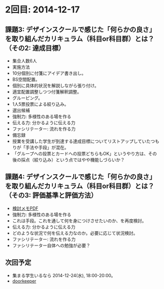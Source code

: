 # 2回目: 2014-12-17
## 課題3: デザインスクールで感じた「何らかの良さ」を取り組んだカリキュラム（科目or科目群）とは？（その2: 達成目標）
- 集合人数6人
- 実施方法
 - 10分個別に付箋にアイデア書き出し。
 - BS空間配置。
  - 個別に具体的状況を解説しながら張り付け。
  - 適宜配置調整しつつ付箋解釈調整。
  - グルーピング。
 - 1人5票投票による絞り込み。
  - 選出候補
   - 強制力: 多様性のある場を作る
   - 伝える力: 分かるように伝える力
   - ファシリテーター: 流れを作る力
- 備忘録
 - 授業を受講した学生が到達する達成目標についてリストアップしていたつもりが「手法や手段」が混在。
 - 「グループへの投票とカードへの投票どちらもOK」というやり方は、その後の採点（絞り込み）という点ではやや機能しづらいか？

## 課題4: デザインスクールで感じた「何らかの良さ」を取り組んだカリキュラム（科目or科目群）とは？（その3: 評価基準と評価方法）
- [検討メモPDF](https://github.com/naltoma/designschool2ie/blob/master/2014-12-17/成目標BS＋評価方法討論.pdf?raw=true)
 - 強制力: 多様性のある場を作る
  - これは手段。これを通して何を身につけさせたいのか、を再度検討。
 - 伝える力: 分かるように伝える力
  - どのような状況で何を伝える力なのか。必要に応じて状況検討。
 - ファシリテーター: 流れを作る力
  - ファシリテーター自体への勉強が必要？


## 次回予定
- 集まる学生いるなら 2014-12-24(水), 18:00-20:00。
- [doorkeeper](http://0b53b57923b1c41320e4df7e3e.doorkeeper.jp/events/18263)
